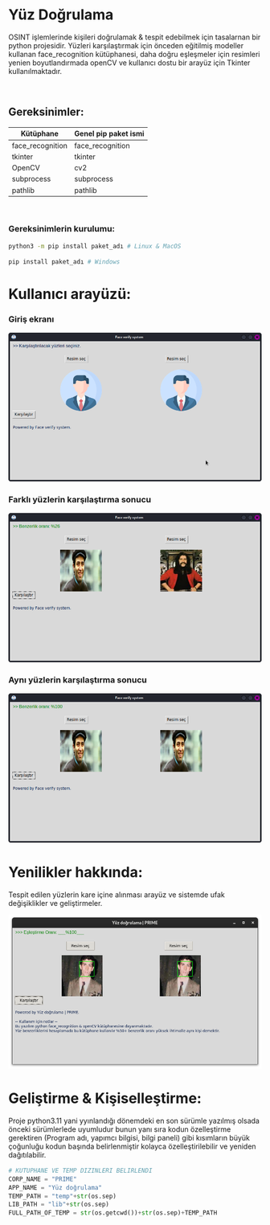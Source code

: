 # Yüz Doğrulama
<p>OSINT işlemlerinde kişileri doğrulamak & tespit edebilmek için tasalarnan bir python projesidir. Yüzleri karşılaştırmak için önceden eğitilmiş modeller kullanan face_recognition kütüphanesi, daha doğru eşleşmeler için resimleri yenien boyutlandırmada openCV ve kullanıcı dostu bir arayüz için Tkinter kullanılmaktadır.</p>

</br>


## Gereksinimler:

| Kütüphane | Genel pip paket ismi |
|-----------|----------------------|
| face_recognition | face_recognition |
| tkinter           | tkinter
| OpenCV            | cv2
| subprocess        | subprocess
| pathlib           | pathlib


</br>

### Gereksinimlerin kurulumu:
```bash
python3 -m pip install paket_adı # Linux & MacOS
```
```bash
pip install paket_adı # Windows
```


# Kullanıcı arayüzü:


### <B>Giriş ekranı </B>
<img src="img/giris.png">

</br>

### Farklı yüzlerin karşılaştırma sonucu
<img src="img/farkli.png"> 

</br>

### Aynı yüzlerin karşılaştırma sonucu
<img src="img/ayni.png">

</br>

# Yenilikler hakkında:

<p>Tespit edilen yüzlerin kare içine alınması arayüz ve sistemde ufak değişiklikler ve geliştirmeler.</p>

<img src="img/update1.png">


</br>

# Geliştirme & Kişiselleştirme:

<p>Proje python3.11 yani yyınlandığı dönemdeki en son sürümle yazılmış olsada önceki sürümlerlede uyumludur 
bunun yanı sıra kodun özelleştirme gerektiren (Program adı, yapımcı bilgisi, bilgi paneli) gibi kısımların büyük çoğunluğu kodun başında belirlenmiştir kolayca özelleştirilebilir ve yeniden dağıtılabilir.</p>


```python
# KUTUPHANE VE TEMP DIZINLERI BELIRLENDI 
CORP_NAME = "PRIME"
APP_NAME = "Yüz doğrulama"
TEMP_PATH = "temp"+str(os.sep)
LIB_PATH = "lib"+str(os.sep)
FULL_PATH_OF_TEMP = str(os.getcwd())+str(os.sep)+TEMP_PATH
```